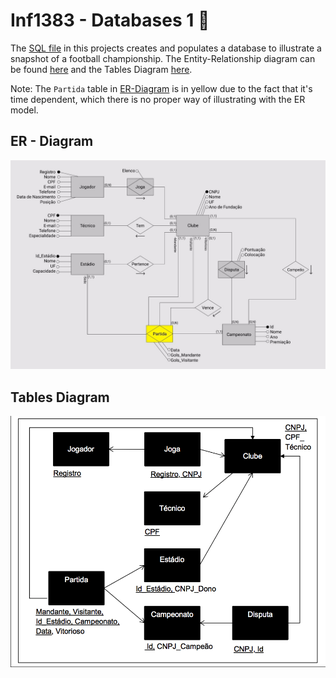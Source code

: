 # Inf1383 - Databases 1 📓

The [SQL file] in this projects creates and populates a database to illustrate a snapshot of a football championship. The Entity-Relationship diagram can be found [here][1] and the Tables Diagram [here][2].

Note: The `Partida` table in [ER-Diagram][1] is in yellow due to the fact that it's time dependent, which there is no proper way of illustrating  with the ER model.

## ER - Diagram

<img src="Images/ER-Diagram.png" allign="center"/>

## Tables Diagram

<img src="Images/Tables-Diagram.png" allign="center"/>

[SQL file]: db.sql
[1]: Images/ER-Diagram.png
[2]: Images/Tables-Diagram.png